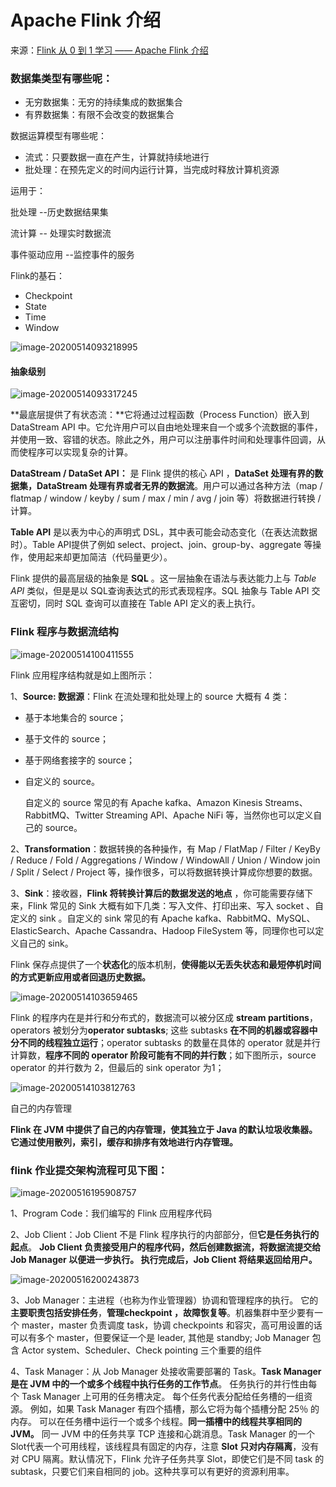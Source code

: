 # Apache Flink 介绍

来源：[Flink 从 0 到 1 学习 —— Apache Flink 介绍](http://www.54tianzhisheng.cn/2018/10/13/flink-introduction/)

### 数据集类型有哪些呢：

- 无穷数据集：无穷的持续集成的数据集合
- 有界数据集：有限不会改变的数据集合

数据运算模型有哪些呢：

- 流式：只要数据一直在产生，计算就持续地进行
- 批处理：在预先定义的时间内运行计算，当完成时释放计算机资源

运用于：

批处理 --历史数据结果集

流计算 -- 处理实时数据流

事件驱动应用 --监控事件的服务



Flink的基石：

- Checkpoint
- State
- Time
- Window

![image-20200514093218995](../../images/flink/image-20200514093218995.png)

#### 抽象级别

![image-20200514093317245](../../images/flink/image-20200514093317245.png)

**最底层提供了有状态流：**它将通过过程函数（Process Function）嵌入到 DataStream API 中。它允许用户可以自由地处理来自一个或多个流数据的事件，并使用一致、容错的状态。除此之外，用户可以注册事件时间和处理事件回调，从而使程序可以实现复杂的计算。



**DataStream / DataSet API：** 是 Flink 提供的核心 API ，**DataSet 处理有界的数据集，DataStream 处理有界或者无界的数据流**。用户可以通过各种方法（map / flatmap / window / keyby / sum / max / min / avg / join 等）将数据进行转换 / 计算。



**Table API** 是以表为中心的声明式 DSL，其中表可能会动态变化（在表达流数据时）。Table API提供了例如 select、project、join、group-by、aggregate 等操作，使用起来却更加简洁（代码量更少）。



Flink 提供的最高层级的抽象是 **SQL** 。这一层抽象在语法与表达能力上与 *Table API* 类似，但是是以 SQL查询表达式的形式表现程序。SQL 抽象与 Table API 交互密切，同时 SQL 查询可以直接在 Table API 定义的表上执行。

### Flink 程序与数据流结构

![image-20200514100411555](../../images/flink/image-20200514100411555.png)

Flink 应用程序结构就是如上图所示：

1、**Source: 数据源**：Flink 在流处理和批处理上的 source 大概有 4 类：

- 基于本地集合的 source；

- 基于文件的 source；

- 基于网络套接字的 source；

- 自定义的 source。

  自定义的 source 常见的有 Apache kafka、Amazon Kinesis Streams、RabbitMQ、Twitter Streaming API、Apache NiFi 等，当然你也可以定义自己的 source。

2、**Transformation**：数据转换的各种操作，有 Map / FlatMap / Filter / KeyBy / Reduce / Fold / Aggregations / Window / WindowAll / Union / Window join / Split / Select / Project 等，操作很多，可以将数据转换计算成你想要的数据。

3、**Sink**：接收器，**Flink 将转换计算后的数据发送的地点** ，你可能需要存储下来，Flink 常见的 Sink 大概有如下几类：写入文件、打印出来、写入 socket 、自定义的 sink 。自定义的 sink 常见的有 Apache kafka、RabbitMQ、MySQL、ElasticSearch、Apache Cassandra、Hadoop FileSystem 等，同理你也可以定义自己的 sink。

Flink 保存点提供了一个**状态化**的版本机制，**使得能以无丢失状态和最短停机时间的方式更新应用或者回退历史数据。**

![image-20200514103659465](../../images/flink/image-20200514103659465.png)

Flink 的程序内在是并行和分布式的，数据流可以被分区成 **stream partitions**，operators 被划分为**operator subtasks**; 这些 subtasks **在不同的机器或容器中分不同的线程独立运行**；operator subtasks 的数量在具体的 operator 就是并行计算数，**程序不同的 operator 阶段可能有不同的并行数**；如下图所示，source operator 的并行数为 2，但最后的 sink operator 为1；

![image-20200514103812763](../../images/flink/image-20200514103812763.png)

自己的内存管理

**Flink 在 JVM 中提供了自己的内存管理，使其独立于 Java 的默认垃圾收集器。 它通过使用散列，索引，缓存和排序有效地进行内存管理。**

### flink 作业提交架构流程可见下图：

![image-20200516195908757](../../images/flink/image-20200516195908757.png)

1、Program Code：我们编写的 Flink 应用程序代码

2、Job Client：Job Client 不是 Flink 程序执行的内部部分，但**它是任务执行的起点**。 **Job Client 负责接受用户的程序代码，然后创建数据流，将数据流提交给 Job Manager 以便进一步执行。 执行完成后，Job Client 将结果返回给用户。**

![image-20200516200243873](../../images/flink/image-20200516200243873.png)

3、Job Manager：主进程（也称为作业管理器）协调和管理程序的执行。 它的**主要职责包括安排任务**，**管理checkpoint ，故障恢复等**。机器集群中至少要有一个 master，master 负责调度 task，协调 checkpoints 和容灾，高可用设置的话可以有多个 master，但要保证一个是 leader, 其他是 standby; Job Manager 包含 Actor system、Scheduler、Check pointing 三个重要的组件

4、Task Manager：从 Job Manager 处接收需要部署的 Task。**Task Manager 是在 JVM 中的一个或多个线程中执行任务的工作节点**。 任务执行的并行性由每个 Task Manager 上可用的任务槽决定。 每个任务代表分配给任务槽的一组资源。 例如，如果 Task Manager 有四个插槽，那么它将为每个插槽分配 25％ 的内存。 可以在任务槽中运行一个或多个线程。**同一插槽中的线程共享相同的 JVM。** 同一 JVM 中的任务共享 TCP 连接和心跳消息。Task Manager 的一个Slot代表一个可用线程，该线程具有固定的内存，注意 **Slot 只对内存隔离**，没有对 CPU 隔离。默认情况下，Flink 允许子任务共享 Slot，即使它们是不同 task 的 subtask，只要它们来自相同的 job。这种共享可以有更好的资源利用率。

